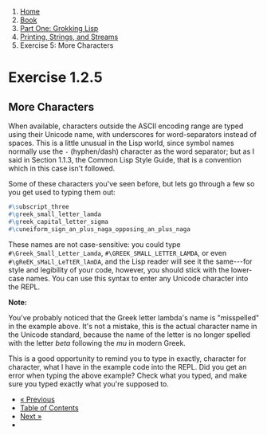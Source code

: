 <ol class="breadcrumb">
  <li><a href="/">Home</a></li>
  <li><a href="/book/">Book</a></li>
  <li><a href="/book/1-0-0-overview/">Part One: Grokking Lisp</a></li>
  <li><a href="/book/1-02-0-input-output/">Printing, Strings, and Streams</a></li>
  <li class="active">Exercise 5: More Characters</li>
</ol>

# Exercise 1.2.5

## More Characters

When available, characters outside the ASCII encoding range are typed using their Unicode name, with underscores for word-separators instead of spaces.  This is a little unusual in the Lisp world, since symbol names normally use the `-` (hyphen/dash) character as the word separator; but as I said in Section 1.1.3, the Common Lisp Style Guide, that is a convention which in this case isn't followed.

Some of these characters you've seen before, but lets go through a few so you get used to typing them out:

```lisp
#\subscript_three
#\greek_small_letter_lamda
#\greek_capital_letter_sigma
#\cuneiform_sign_an_plus_naga_opposing_an_plus_naga
```

These names are not case-sensitive: you could type `#\Greek_Small_Letter_Lamda`, `#\GREEK_SMALL_LETTER_LAMDA`, or even `#\gReEK_sMaLl_LeTtER_lAmDA`, and the Lisp reader will see it the same---for style and legibility of your code, however, you should stick with the lower-case names. You can use this syntax to enter any Unicode character into the REPL.

<div class="alert alert-warning">
  <strong>Note:</strong>
  <p>You've probably noticed that the Greek letter lambda's name is "misspelled" in the example above. It's not a mistake, this is the actual character name in the Unicode standard, because the name of the letter is no longer spelled with the letter <em>beta</em> following the <em>mu</em> in modern Greek.</p>
  <p>This is a good opportunity to remind you to type in exactly, character for character, what I have in the example code into the REPL. Did you get an error when typing the above example? Check what you typed, and make sure you typed exactly what you're supposed to.</p>
</div>

<ul class="pager">
  <li class="previous"><a href="/book/1-02-04-chars/">&laquo; Previous</a></li>
  <li><a href="/book/">Table of Contents</a></li>
  <li class="next"><a href="/book/1-02-06-char-codes/">Next &raquo;</a><li>
</ul>
